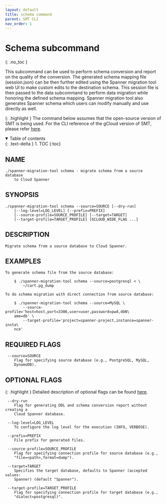 ```yaml
---
layout: default
title: schema command
parent: SMT CLI
nav_order: 1
---
```


# Schema subcommand
{: .no_toc }

This subcommand can be used to perform schema conversion and report on the quality of the conversion. The generated schema mapping file (session.json) can be then further edited using the Spanner migration tool web UI to make custom edits to the destination schema. This session file
is then passed to the data subcommand to perform data migration while honoring the defined
schema mapping. Spanner migration tool also generates Spanner schema which users can modify manually and use directly as well.

{: .highlight }
The command below assumes that the open-source version of SMT is being used. For the CLI
reference of the gCloud version of SMT, please refer [here](https://cloud.google.com/sdk/gcloud/reference/alpha/spanner/migration).

<details open markdown="block">
  <summary>
    Table of contents
  </summary>
  {: .text-delta }
1. TOC
{:toc}
</details>

## NAME

    ./spanner-migration-tool schema - migrate schema from a source database
        to Cloud Spanner

## SYNOPSIS

    ./spanner-migration-tool schema --source=SOURCE [--dry-run]
        [--log-level=LOG_LEVEL] [--prefix=PREFIX]
        [--source-profile=SOURCE_PROFILE] [--target=TARGET]
        [--target-profile=TARGET_PROFILE] [GCLOUD_WIDE_FLAG ...]

## DESCRIPTION

    Migrate schema from a source database to Cloud Spanner.

## EXAMPLES

    To generate schema file from the source database:

        $ ./spanner-migration-tool schema --source=postgresql < \
            ~/cart.pg_dump

    To do schema migration with direct connection from source database:

        $ ./spanner-migration-tool schema --source=MySQL \
            --source-profile='host=host,port=3306,user=user,password=pwd,dbN\
        ame=db' \
            --target-profile='project=spanner-project,instance=spanner-insta\
        nce'

## REQUIRED FLAGS

     --source=SOURCE
        Flag for specifying source database (e.g., PostgreSQL, MySQL,
        DynamoDB).

## OPTIONAL FLAGS

{: .highlight }
Detailed description of optional flags can be found [here](./flags.md).

     --dry-run
        Flag for generating DDL and schema conversion report without creating a
        Cloud Spanner database.

     --log-level=LOG_LEVEL
        To configure the log level for the execution (INFO, VERBOSE).

     --prefix=PREFIX
        File prefix for generated files.

     --source-profile=SOURCE_PROFILE
        Flag for specifying connection profile for source database (e.g.,
        "file=<path>,format=dump").

     --target=TARGET
        Specifies the target database, defaults to Spanner (accepted values:
        Spanner) (default "Spanner").

     --target-profile=TARGET_PROFILE
        Flag for specifying connection profile for target database (e.g.,
        "dialect=postgresql)".
